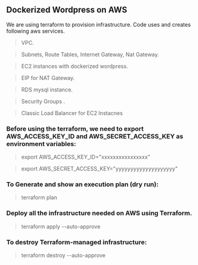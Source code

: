 ## Dockerized Wordpress on AWS
We are using terraform to provision infrastructure. Code uses and creates following aws services.

>VPC.

>Subnets, Route Tables, Internet Gateway, Nat Gateway.

>EC2 instances with dockerized wordpress.

>EIP for NAT Gateway.

>RDS mysql instance.

>Security Groups ․

>Classic Load Balancer for EC2 Instacnes

### Before using the terraform, we need to export AWS_ACCESS_KEY_ID and AWS_SECRET_ACCESS_KEY as environment variables:

>export AWS_ACCESS_KEY_ID="xxxxxxxxxxxxxxxx"

>export AWS_SECRET_ACCESS_KEY="yyyyyyyyyyyyyyyyyyyy"

### To Generate and show an execution plan (dry run):

>terraform plan

### Deploy all the infrastructure needed on AWS using Terraform.

>terraform apply --auto-approve

### To destroy Terraform-managed infrastructure:

>terraform destroy --auto-approve
